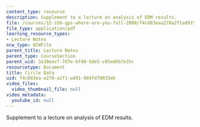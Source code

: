 ```yaml
---
content_type: resource
description: Supplement to a lecture on analysis of EDM results.
file: /courses/12-s56-gps-where-are-you-fall-2008/f4c883eaa278a2f1ad91984fd70033eb_circledata_sol08.pdf
file_type: application/pdf
learning_resource_types:
- Lecture Notes
ocw_type: OCWFile
parent_title: Lecture Notes
parent_type: CourseSection
parent_uid: 3a30eacf-7d7e-bf40-5de5-c05ed6b7e35c
resourcetype: Document
title: Circle Data
uid: f4c883ea-a278-a2f1-ad91-984fd70033eb
video_files:
  video_thumbnail_file: null
video_metadata:
  youtube_id: null
---
```

Supplement to a lecture on analysis of EDM results.

